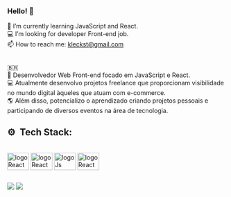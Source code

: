 ### Hello! 👋
🌱 I’m currently learning JavaScript and React. </br>
💻 I’m looking for developer Front-end job.</br>
📫 How to reach me: kleckst@gmail.com
## 

🇧🇷 </br>
🙍 Desenvolvedor Web Front-end focado em JavaScript e React. </br>
💻 Atualmente desenvolvo projetos freelance que proporcionam visibilidade no mundo digital àqueles que atuam com e-commerce.</br>
🌎 Além disso, potencializo o aprendizado criando projetos pessoais e participando de diversos eventos na área de tecnologia.
  
 ##  ⚙️&nbsp; Tech Stack:
<div style="display:inline_block"><br>
<img align="center" alt="logoReact" height="40" width="50" src="https://cdn.jsdelivr.net/gh/devicons/devicon/icons/html5/html5-original.svg"/>
<img align="center" alt="logoReact" height="40" width="50" src="https://cdn.jsdelivr.net/gh/devicons/devicon/icons/css3/css3-original.svg" />
<img align="center" alt="logoJs" height="40" width="50" src="https://cdn.jsdelivr.net/gh/devicons/devicon/icons/javascript/javascript-original.svg"/>
<img align="center" alt="logoReact" height="40" width="50" src="https://cdn.jsdelivr.net/gh/devicons/devicon/icons/react/react-original.svg" />       
</div>    
          
## 
<div>
<a href="https://www.instagram.com/kelly_luc3n4/" target="_blank"><img src="https://img.shields.io/badge/Instagram-E4405F?style=for-the-badge&logo=instagram&logoColor=white"></a>
 <a href="https://www.linkedin.com/in/kleck-lucena/" target="_blank"><img src="https://img.shields.io/badge/LinkedIn-0077B5?style=for-the-badge&logo=linkedin&logoColor=white"></a></div>
